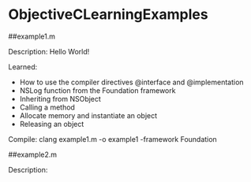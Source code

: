 ObjectiveCLearningExamples
==========================

##example1.m

Description: Hello World!

Learned:
  
  * How to use the compiler directives @interface and @implementation
  * NSLog function from the Foundation framework
  * Inheriting from NSObject
  * Calling a method
  * Allocate memory and instantiate an object
  * Releasing an object

Compile: clang example1.m -o example1 -framework Foundation

##example2.m

Description:

